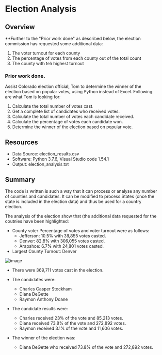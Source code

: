 # Election Analysis

## Overview
**Further to the "Prior work done" as described below, the election commission has requested some additional data:

1. The voter turnout for each county
2. The percentage of votes from each county out of the total count
3. The county with teh highest turnout

### Prior work done.
Assist Colorado election official, Tom to determine the winner of the election based on popular votes, using Python instead of Excel. Following are what Tom is looking for:

1. Calculate the total number of votes cast.
2. Get a complete list of candidates who received votes.
3. Calculate the total number of votes each candidate received.
4. Calculate the percentage of votes each candidate won.
5. Determine the winner of the election based on popular vote.

## Resources
- Data Source: election_results.csv
- Software: Python 3.7.6, Visual Studio code 1.54.1
- Output: election_analysis.txt

## Summary
The code is written is such a way that it can process or analyse any number of counties and candidates. It can be modified to process States (once the state is included in the election data) and thus be used for a country election.
 
The analysis of the election show that (the additional data requested for the coutnies have been highlighted:

- County voter Percentage of votes and voter turnout were as follows:
	- Jefferson: 10.5% with 38,855 votes casted.
	- Denver: 82.8% with 306,055 votes casted.
	- Arapahoe: 6.7% with 24,801 votes casted.
- Largest County Turnout: Denver


![image](https://user-images.githubusercontent.com/78666055/111475687-bcf8b680-8703-11eb-9244-5b905278b767.png)

- There were 369,711 votes cast in the election.
- The candidates were:

	- Charles Casper Stockham
	- Diana DeGette
	- Raymon Anthony Doane
- The candidate results were:
	- Charles received 23% of the vote and 85,213 votes.
	- Diana received 73.8% of the vote and 272,892 votes.
	- Raymon received 3.1% of the vote and 11,606 votes.
- The winner of the election was:
	- Diana DeGette who received 73.8% of the vote and 272,892 votes.
